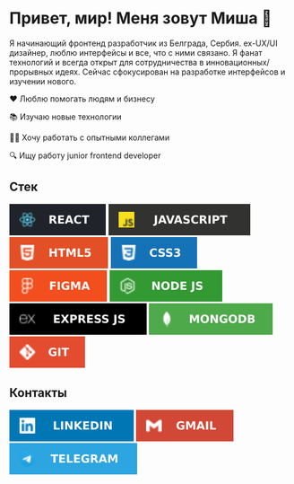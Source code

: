 # Привет, мир! Меня зовут Миша 👋

Я начинающий фронтенд разработчик из Белграда, Сербия. ex-UX/UI дизайнер, люблю интерфейсы и все, что с ними связано. Я фанат технологий и всегда открыт для сотрудничества в инновационных/прорывных идеях. Сейчас сфокусирован на разработке интерфейсов и изучении нового. 

❤️ Люблю помогать людям и бизнесу

📚 Изучаю новые технологии

👨‍💻 Хочу работать с опытными коллегами

🔍 Ищу работу junior frontend developer


## Стек

[![REACT](images/REACT.svg)](https://reactjs.org) [![JAVASCRIPT](images/JAVASCRIPT.svg)](https://www.javascript.com) [![HTML5](images/HTML5.svg)](https://www.w3.org/TR/html52/) [![CSS](images/CSS3.svg)](https://www.w3.org/Style/CSS/) [![FIGMA](images/FIGMA.svg)](http://fogma.com) [![NODE JS](images/NODEJS.svg)](https://nodejs.dev) [![EXPRESS JS](images/EXPRESSJS.svg)](https://expressjs.com) [![MONGODB](images/MONGODB.svg)](https://www.mongodb.com) [![GIT](images/GIT.svg)](https://git-scm.com)

## Контакты

[![LINKEDIN](images/LINKEDIN.svg)](https://www.linkedin.com/in/mikhail-tsoy/)
[![GMAIL](images/GMAIL.svg)](mailto:mikhail.tsoy123@gmail.com)
[![TELEGRAM](images/TELEGRAM.svg)](t.me/mtsoy123)
